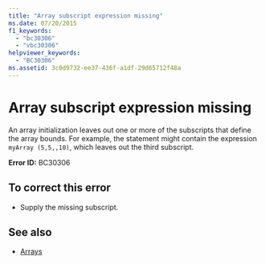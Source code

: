 ```yaml
---
title: "Array subscript expression missing"
ms.date: 07/20/2015
f1_keywords: 
  - "bc30306"
  - "vbc30306"
helpviewer_keywords: 
  - "BC30306"
ms.assetid: 3c0d9732-ee37-436f-a1df-29d65712f48a
---
```

# Array subscript expression missing
An array initialization leaves out one or more of the subscripts that define the array bounds. For example, the statement might contain the expression `myArray (5,5,,10)`, which leaves out the third subscript.  
  
 **Error ID:** BC30306  
  
## To correct this error  
  
-   Supply the missing subscript.  
  
## See also
- [Arrays](../../../visual-basic/programming-guide/language-features/arrays/index.md)
